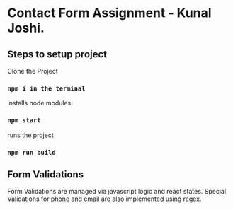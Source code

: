 # Contact Form Assignment - Kunal Joshi.

## Steps to setup project
Clone the Project

### `npm i in the terminal`
installs node modules

### `npm start`
runs the project

### `npm run build`

## Form Validations
Form Validations are managed via javascript logic and react states.
Special Validations for phone and email are also implemented using regex.


